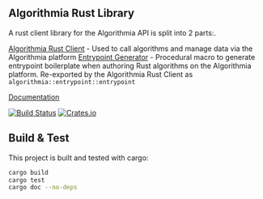 Algorithmia Rust Library
-------------------------------

A rust client library for the Algorithmia API is split into 2 parts:.

[Algorithmia Rust Client](algorithmia/README.md) - Used to call algorithms and manage data via the Algorithmia platform
[Entrypoint Generator](entrypoint/README.md) - Procedural macro to generate entrypoint boilerplate when authoring Rust algorithms on the Algorithmia platform. Re-exported by the Algorithmia Rust Client as `algorithmia::entrypoint::entrypoint`

[Documentation](http://algorithmiaio.github.io/algorithmia-rust/algorithmia/)

[![Build Status](https://travis-ci.org/algorithmiaio/algorithmia-rust.svg)](https://travis-ci.org/algorithmiaio/algorithmia-rust)
[![Crates.io](https://img.shields.io/crates/v/algorithmia.svg?maxAge=2592000)](https://crates.io/crates/algorithmia)

## Build & Test

This project is built and tested with cargo:

```bash
cargo build
cargo test
cargo doc --no-deps
```
